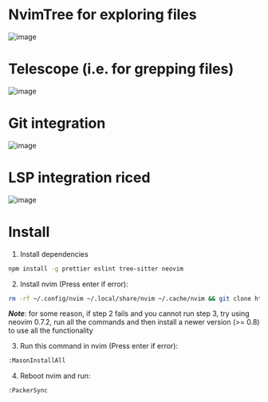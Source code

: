 
# NvimTree for exploring files
![image](https://user-images.githubusercontent.com/66751764/213718922-a8b8170e-f5af-4cd4-bb59-c29327760e31.png)

# Telescope (i.e. for grepping files)
![image](https://user-images.githubusercontent.com/66751764/213720585-90345584-2cbb-425a-b6dd-7c1e930f70d0.png)

# Git integration
![image](https://user-images.githubusercontent.com/66751764/213735532-063aa34b-2b1e-4163-8498-ccc359e36ab4.png)

# LSP integration riced
![image](https://user-images.githubusercontent.com/66751764/213736363-29c48128-d3eb-4603-a0f0-a044a0ae3dce.png)

# Install

1. Install dependencies

```sh
npm install -g prettier eslint tree-sitter neovim
```

2. Install nvim (Press enter if error):

```sh
rm -rf ~/.config/nvim ~/.local/share/nvim ~/.cache/nvim && git clone https://github.com/kidp2h/lazynvim.git ~/.config/nvim --depth 1 && nvim

```

**_Note_**: for some reason, if step 2 fails and you cannot run step 3, try using neovim 0.7.2, run all the commands and then install a newer version (>= 0.8) to use all the functionality

3. Run this command in nvim (Press enter if error):

```sh
:MasonInstallAll
```

4. Reboot nvim and run:

```
:PackerSync
```
